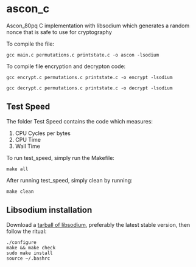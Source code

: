# ascon_c

Ascon_80pq C implementation with libsodium which generates a random nonce that is safe to use for cryptography

To compile the file:

```
gcc main.c permutations.c printstate.c -o ascon -lsodium
```

To compile file encryption and decrypton code:
```
gcc encrypt.c permutations.c printstate.c -o encrypt -lsodium
```
```
gcc decrypt.c permutations.c printstate.c -o decrypt -lsodium
```

## Test Speed
The folder Test Speed contains the code which measures:
1. CPU Cycles per bytes
2. CPU Time
3. Wall Time

To run test_speed, simply run the Makefile:
```
make all
```
After running test_speed, simply clean by running:
```
make clean
```

## Libsodium installation
Download a [tarball of libsodium](https://download.libsodium.org/libsodium/releases/), preferably the latest stable version, then follow the ritual:

```
./configure
make && make check
sudo make install
source ~/.bashrc
```
